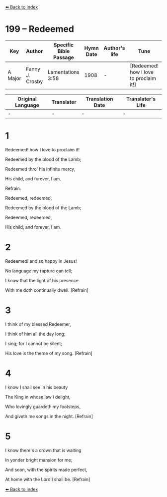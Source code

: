 [⬅️ Back to index](../README.md)

# 199 – Redeemed

Key | Author   | Specific Bible Passage     |Hymn Date |Author's life |Tune |Metrical Pattern   |Composer/Source
-- | --------- | ---------------------------|----------|--------------|-----|-------------------|-------------  
A Major |Fanny J. Crosby |Lamentations 3:58 |1908 |- |[Redeemed!  how I love to proclaim it!] |- |W. J. Kirkpatrick

Original Language | Translater | Translation Date   | Translater's Life  
----------------- | --------- | --------------------|-------------     
\- |- |- |-




# 1

Redeemed!  how I love to proclaim it!

Redeemed by the blood of the Lamb;

Redeemed thro' his infinite mercy,

His child, and forever, I am.  



Refrain:

Redeemed, redeemed,

Redeemed by the blood of the Lamb;

Redeemed, redeemed,

His child, and forever, I am.



# 2

Redeemed!  and so happy in Jesus!

No language my rapture can tell;

I know that the light of his presence

With me doth continually dwell.  [Refrain]



# 3

I think of my blessed Redeemer,

I think of him all the day long;

I sing; for I cannot be silent;

His love is the theme of my song.  [Refrain]



# 4

I know I shall see in his beauty

The King in whose law I delight,

Who lovingly guardeth my footsteps,

And giveth me songs in the night.  [Refrain]



# 5

I know there's a crown that is waiting

In yonder bright mansion for me;

And soon, with the spirits made perfect,

At home with the Lord I shall be.  [Refrain]

[⬅️ Back to index](../README.md)
